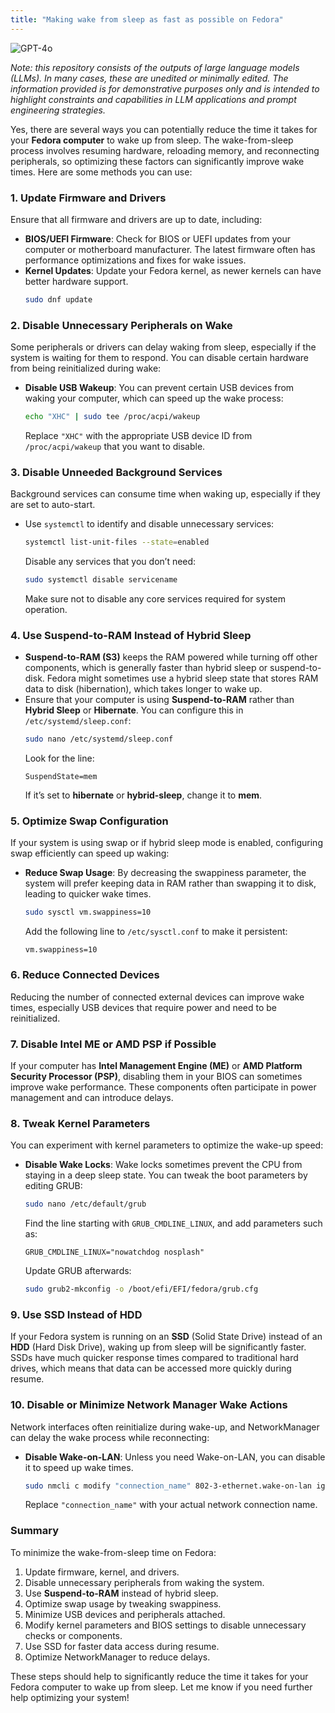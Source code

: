 ```yaml
---
title: "Making wake from sleep as fast as possible on Fedora"
---
```

![GPT-4o](https://img.shields.io/badge/GPT--4o-3333FF?style=for-the-badge&logo=openai&logoColor=white)



*Note: this repository consists of the outputs of large language models (LLMs). In many cases, these are unedited or minimally edited. The information provided is for demonstrative purposes only and is intended to highlight constraints and capabilities in LLM applications and prompt engineering strategies.*


Yes, there are several ways you can potentially reduce the time it takes for your **Fedora computer** to wake up from sleep. The wake-from-sleep process involves resuming hardware, reloading memory, and reconnecting peripherals, so optimizing these factors can significantly improve wake times. Here are some methods you can use:

### 1. **Update Firmware and Drivers**
Ensure that all firmware and drivers are up to date, including:
- **BIOS/UEFI Firmware**: Check for BIOS or UEFI updates from your computer or motherboard manufacturer. The latest firmware often has performance optimizations and fixes for wake issues.
- **Kernel Updates**: Update your Fedora kernel, as newer kernels can have better hardware support.
  ```bash
  sudo dnf update
  ```
  
### 2. **Disable Unnecessary Peripherals on Wake**
Some peripherals or drivers can delay waking from sleep, especially if the system is waiting for them to respond. You can disable certain hardware from being reinitialized during wake:
- **Disable USB Wakeup**: You can prevent certain USB devices from waking your computer, which can speed up the wake process:
  ```bash
  echo "XHC" | sudo tee /proc/acpi/wakeup
  ```
  Replace `"XHC"` with the appropriate USB device ID from `/proc/acpi/wakeup` that you want to disable.

### 3. **Disable Unneeded Background Services**
Background services can consume time when waking up, especially if they are set to auto-start.
- Use `systemctl` to identify and disable unnecessary services:
  ```bash
  systemctl list-unit-files --state=enabled
  ```
  Disable any services that you don’t need:
  ```bash
  sudo systemctl disable servicename
  ```
  Make sure not to disable any core services required for system operation.

### 4. **Use Suspend-to-RAM Instead of Hybrid Sleep**
- **Suspend-to-RAM (S3)** keeps the RAM powered while turning off other components, which is generally faster than hybrid sleep or suspend-to-disk. Fedora might sometimes use a hybrid sleep state that stores RAM data to disk (hibernation), which takes longer to wake up.
- Ensure that your computer is using **Suspend-to-RAM** rather than **Hybrid Sleep** or **Hibernate**. You can configure this in `/etc/systemd/sleep.conf`:
  ```bash
  sudo nano /etc/systemd/sleep.conf
  ```
  Look for the line:
  ```
  SuspendState=mem
  ```
  If it’s set to **hibernate** or **hybrid-sleep**, change it to **mem**.

### 5. **Optimize Swap Configuration**
If your system is using swap or if hybrid sleep mode is enabled, configuring swap efficiently can speed up waking:
- **Reduce Swap Usage**: By decreasing the swappiness parameter, the system will prefer keeping data in RAM rather than swapping it to disk, leading to quicker wake times.
  ```bash
  sudo sysctl vm.swappiness=10
  ```
  Add the following line to `/etc/sysctl.conf` to make it persistent:
  ```
  vm.swappiness=10
  ```

### 6. **Reduce Connected Devices**
Reducing the number of connected external devices can improve wake times, especially USB devices that require power and need to be reinitialized.

### 7. **Disable Intel ME or AMD PSP if Possible**
If your computer has **Intel Management Engine (ME)** or **AMD Platform Security Processor (PSP)**, disabling them in your BIOS can sometimes improve wake performance. These components often participate in power management and can introduce delays.

### 8. **Tweak Kernel Parameters**
You can experiment with kernel parameters to optimize the wake-up speed:
- **Disable Wake Locks**: Wake locks sometimes prevent the CPU from staying in a deep sleep state. You can tweak the boot parameters by editing GRUB:
  ```bash
  sudo nano /etc/default/grub
  ```
  Find the line starting with `GRUB_CMDLINE_LINUX`, and add parameters such as:
  ```
  GRUB_CMDLINE_LINUX="nowatchdog nosplash"
  ```
  Update GRUB afterwards:
  ```bash
  sudo grub2-mkconfig -o /boot/efi/EFI/fedora/grub.cfg
  ```

### 9. **Use SSD Instead of HDD**
If your Fedora system is running on an **SSD** (Solid State Drive) instead of an **HDD** (Hard Disk Drive), waking up from sleep will be significantly faster. SSDs have much quicker response times compared to traditional hard drives, which means that data can be accessed more quickly during resume.

### 10. **Disable or Minimize Network Manager Wake Actions**
Network interfaces often reinitialize during wake-up, and NetworkManager can delay the wake process while reconnecting:
- **Disable Wake-on-LAN**: Unless you need Wake-on-LAN, you can disable it to speed up wake times.
  ```bash
  sudo nmcli c modify "connection_name" 802-3-ethernet.wake-on-lan ignore
  ```
  Replace `"connection_name"` with your actual network connection name.

### Summary
To minimize the wake-from-sleep time on Fedora:
1. Update firmware, kernel, and drivers.
2. Disable unnecessary peripherals from waking the system.
3. Use **Suspend-to-RAM** instead of hybrid sleep.
4. Optimize swap usage by tweaking swappiness.
5. Minimize USB devices and peripherals attached.
6. Modify kernel parameters and BIOS settings to disable unnecessary checks or components.
7. Use SSD for faster data access during resume.
8. Optimize NetworkManager to reduce delays.

These steps should help to significantly reduce the time it takes for your Fedora computer to wake up from sleep. Let me know if you need further help optimizing your system!


